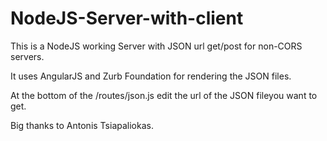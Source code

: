 NodeJS-Server-with-client
=========================

This is a NodeJS working Server with JSON url get/post for non-CORS servers.

It uses AngularJS and Zurb Foundation for rendering the JSON files.

At the bottom of the /routes/json.js edit the url of the JSON fileyou want to get.

Big thanks to Antonis Tsiapaliokas.
